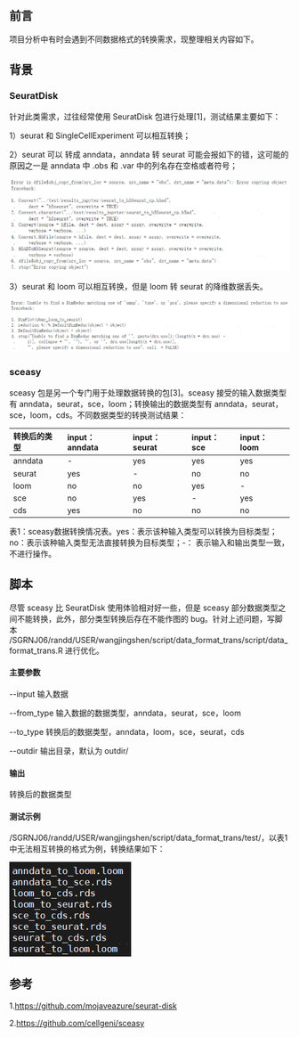 ## 前言
项目分析中有时会遇到不同数据格式的转换需求，现整理相关内容如下。


## 背景
### SeuratDisk

针对此类需求，过往经常使用 SeuratDisk 包进行处理[1]，测试结果主要如下：

1）seurat 和 SingleCellExperiment 可以相互转换；

2）seurat 可以 转成 anndata，anndata 转 seurat 可能会报如下的错，这可能的原因之一是 anndata 中 .obs 和 .var 中的列名存在空格或者符号；

<div align='left'>
      <img src="https://github.com/wangjingshen/blog/blob/master/image/202408_DataFormatTransfer/anndata_to_seurat_bug.png" alt="Editor" width = "700">
</div>

3）seurat 和 loom 可以相互转换，但是 loom 转 seurat 的降维数据丢失。

<div align='left'>
      <img src="https://github.com/wangjingshen/blog/blob/master/image/202408_DataFormatTransfer/loom_to_seurat_bug.png" alt="Editor" width = "800">
</div>

### sceasy

sceasy 包是另一个专门用于处理数据转换的包[3]。sceasy 接受的输入数据类型有 anndata，seurat，sce，loom；转换输出的数据类型有 anndata，seurat，sce，loom，cds。不同数据类型的转换测试结果：

| 转换后的类型 | input：anndata | input：seurat | input：sce | input：loom |
| :--- | :--- | :--- | :--- | :--- |
| anndata | - | yes | yes | yes |
| seurat | yes | - | no | no |
| loom | no | no | yes | - |
| sce | no | yes | - | yes |
| cds | yes | no | no | no |

表1：sceasy数据转换情况表。yes：表示该种输入类型可以转换为目标类型； no：表示该种输入类型无法直接转换为目标类型；-： 表示输入和输出类型一致，不进行操作。


## 脚本

尽管 sceasy 比 SeuratDisk 使用体验相对好一些，但是 sceasy 部分数据类型之间不能转换，此外，部分类型转换后存在不能作图的 bug。针对上述问题，写脚本 /SGRNJ06/randd/USER/wangjingshen/script/data_format_trans/script/data_format_trans.R 进行优化。

#### 主要参数

--input  输入数据

--from_type  输入数据的数据类型，anndata，seurat，sce，loom

--to_type  转换后的数据类型，anndata，loom，sce，seurat，cds

--outdir  输出目录，默认为 outdir/

#### 输出

转换后的数据类型 

#### 测试示例

/SGRNJ06/randd/USER/wangjingshen/script/data_format_trans/test/，以表1中无法相互转换的格式为例，转换结果如下：

![image](https://github.com/wangjingshen/blog/blob/master/image/202408_DataFormatTransfer/data_fromat_transfer_update_results.png)


## 参考

1.https://github.com/mojaveazure/seurat-disk

2.https://github.com/cellgeni/sceasy
